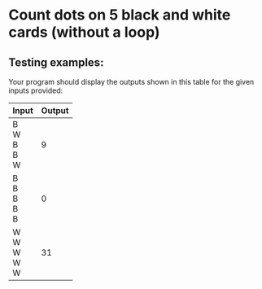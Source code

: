 # Count dots on 5 black and white cards (without a loop)

## Testing examples:

Your program should display the outputs shown in this table for the given inputs provided:

| Input                                         | Output |
| --------------------------------------------- | ------ |
| B<br>W<br>B<br>B<br>W | 9      |
| B<br>B<br>B<br>B<br>B | 0      |
| W<br>W<br>W<br>W<br>W | 31     |
